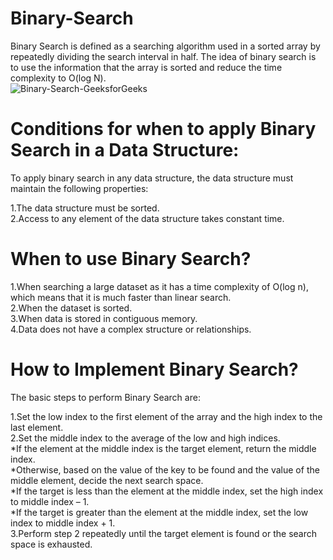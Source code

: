 # Binary-Search<br>
Binary Search is defined as a searching algorithm used in a sorted array by repeatedly dividing the search interval in half. The idea of binary search is to use the information that the array is sorted and reduce the time complexity to O(log N). <br>
![Binary-Search-GeeksforGeeks](https://user-images.githubusercontent.com/124968304/234263125-a326fc7d-4271-4790-8e31-b31a6c494591.gif)<br>
# Conditions for when to apply Binary Search in a Data Structure:<br>
To apply binary search in any data structure, the data structure must maintain the following properties:<br>

1.The data structure must be sorted.<br>
2.Access to any element of the data structure takes constant time.<br>
# When to use Binary Search?<br>
1.When searching a large dataset as it has a time complexity of O(log n), which means that it is much faster than linear search.<br>
2.When the dataset is sorted.<br>
3.When data is stored in contiguous memory.<br>
4.Data does not have a complex structure or relationships.<br>
# How to Implement Binary Search?<br>
The basic steps to perform Binary Search are:<br>

1.Set the low index to the first element of the array and the high index to the last element.<br>
2.Set the middle index to the average of the low and high indices.<br>
*If the element at the middle index is the target element, return the middle index.<br>
*Otherwise, based on the value of the key to be found and the value of the middle element, decide the next search space.<br>
*If the target is less than the element at the middle index, set the high index to middle index – 1.<br>
*If the target is greater than the element at the middle index, set the low index to middle index + 1.<br>
3.Perform step 2 repeatedly until the target element is found or the search space is exhausted.<br>

